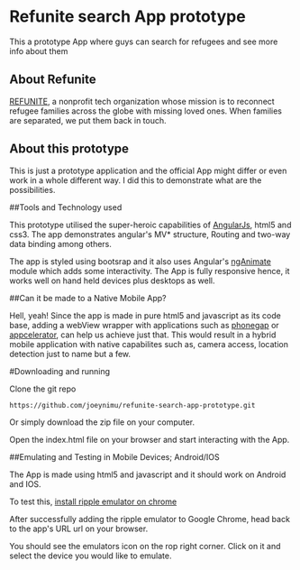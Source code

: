 # Refunite search App prototype
This a prototype App where guys can search for refugees and see more info about them
## About Refunite

[REFUNITE](https://refunite.org/), a nonprofit tech organization whose mission is to reconnect refugee families across the globe with missing loved ones. When families are separated, we put them back in touch. 
## About this prototype

This is just a prototype application and the official App might differ or even work in a whole different way. I did this to demonstrate what are the possibilities. 

##Tools and Technology used

This prototype utilised the super-heroic capabilities of [AngularJs](http://angularjs.org/), html5 and css3. The app demonstrates angular's MV* structure, Routing and two-way data binding among others.

The app is styled using bootsrap and it also uses Angular's [ngAnimate](https://docs.angularjs.org/api/ngAnimate) module which adds some interactivity. The App is fully responsive hence, it works well on hand held devices plus desktops as well.

##Can it be made to a Native Mobile App?

Hell, yeah!
Since the app is made in pure html5 and javascript as its code base, adding a webView wrapper with applications such as [phonegap](http://phonegap.com/) or [appcelerator](http://www.appcelerator.com/), can help us achieve just that. This would result in a hybrid mobile application with native capabilites such as, camera access, location detection just to name but a few.

#Downloading and running

Clone the git repo
```
https://github.com/joeynimu/refunite-search-app-prototype.git
```
Or simply download the zip file on your computer.

Open the index.html file on your browser and start interacting with the App.

##Emulating and Testing in Mobile Devices; Android/IOS

The App is made using html5 and javascript and it should work on Android and IOS.

To test this, [install ripple emulator on chrome](https://chrome.google.com/webstore/detail/ripple-emulator-beta/geelfhphabnejjhdalkjhgipohgpdnoc?hl=en)

After successfully adding the ripple emulator to Google Chrome, head back to the app's URL url on your browser.

You should see the emulators icon on the rop right corner. Click on it and select the device you would like to emulate.
